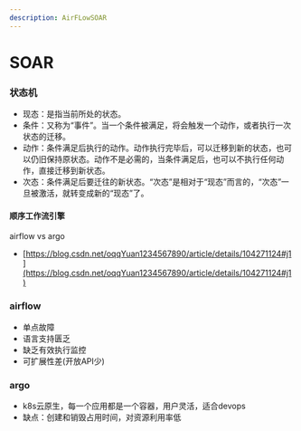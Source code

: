 ```yaml
---
description: AirFLowSOAR
---
```


# SOAR

### 状态机

* 现态：是指当前所处的状态。
* 条件：又称为“事件”。当一个条件被满足，将会触发一个动作，或者执行一次状态的迁移。&#x20;
* 动作：条件满足后执行的动作。动作执行完毕后，可以迁移到新的状态，也可以仍旧保持原状态。动作不是必需的，当条件满足后，也可以不执行任何动作，直接迁移到新状态。
* &#x20;次态：条件满足后要迁往的新状态。“次态”是相对于“现态”而言的，“次态”一旦被激活，就转变成新的“现态”了。

#### 顺序工作流引擎

airflow vs argo

* [https://blog.csdn.net/oqqYuan1234567890/article/details/104271124#j1](https://blog.csdn.net/oqqYuan1234567890/article/details/104271124#j1)

### airflow

* 单点故障
* 语言支持匮乏
* 缺乏有效执行监控
* 可扩展性差(开放API少)

### argo

* k8s云原生，每一个应用都是一个容器，用户灵活，适合devops
* 缺点：创建和销毁占用时间，对资源利用率低

